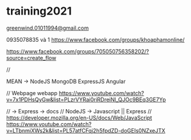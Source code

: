 # training2021



greenwind.01011994@gmail.com

0935078835 và 1
https://www.facebook.com/groups/khoaphamonline/

https://www.facebook.com/groups/705050756358202/?source=create_flow

//

MEAN -> NodeJS MongoDB ExpressJS Angular

// Webpage webapp https://www.youtube.com/watch?v=7x1PDHsQyGw&list=PLzrVYRai0riRDreiNl_QJOc9BEq3GE7Yp

// -> Express -> docs // NodeJS -> Javascript || Express // https://developer.mozilla.org/en-US/docs/Web/JavaScript https://www.youtube.com/watch?v=LTbnmiXWs2k&list=PL57atfCFqj2h5fpdZD-doGEIs0NZxeJTX
